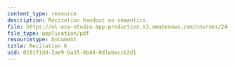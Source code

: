 ```yaml
---
content_type: resource
description: Recitation handout on semantics.
file: https://ol-ocw-studio-app-production.s3.amazonaws.com/courses/24-973-advanced-semantics-spring-2009/0191f1dd2ae96a358b4d0d1abeccb2d1_MIT24_973s09_rec06.pdf
file_type: application/pdf
resourcetype: Document
title: Recitation 6
uid: 0191f1dd-2ae9-6a35-8b4d-0d1abeccb2d1
---
```

